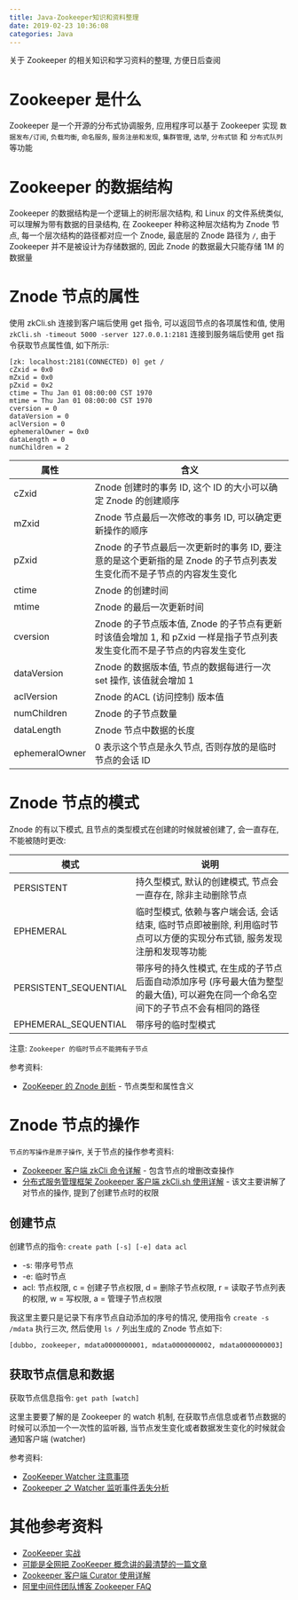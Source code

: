 ```yaml
---
title: Java-Zookeeper知识和资料整理
date: 2019-02-23 10:36:08
categories: Java
---
```


关于 Zookeeper 的相关知识和学习资料的整理, 方便日后查阅

# Zookeeper 是什么

Zookeeper 是一个开源的分布式协调服务, 应用程序可以基于 Zookeeper 实现 `数据发布/订阅`, `负载均衡`, `命名服务`, `服务注册和发现`, `集群管理`, `选举`, `分布式锁` 和 `分布式队列` 等功能

# Zookeeper 的数据结构

Zookeeper 的数据结构是一个逻辑上的树形层次结构, 和 Linux 的文件系统类似, 可以理解为带有数据的目录结构, 在 Zookeeper 种称这种层次结构为 Znode 节点, 每一个层次结构的路径都对应一个 Znode, 最底层的 Znode 路径为 `/`, 由于 Zookeeper 并不是被设计为存储数据的, 因此 Znode 的数据最大只能存储 1M 的数据量

<!-- more -->

# Znode 节点的属性

使用 zkCli.sh 连接到客户端后使用 get 指令, 可以返回节点的各项属性和值, 使用 `zkCli.sh -timeout 5000 -server 127.0.0.1:2181` 连接到服务端后使用 get 指令获取节点属性值, 如下所示:

```text
[zk: localhost:2181(CONNECTED) 0] get /
cZxid = 0x0
mZxid = 0x0
pZxid = 0x2
ctime = Thu Jan 01 08:00:00 CST 1970
mtime = Thu Jan 01 08:00:00 CST 1970
cversion = 0
dataVersion = 0
aclVersion = 0
ephemeralOwner = 0x0
dataLength = 0
numChildren = 2
```

| 属性 | 含义 |
| --- | --- |
| cZxid | Znode 创建时的事务 ID, 这个 ID 的大小可以确定 Znode 的创建顺序 |
| mZxid | Znode 节点最后一次修改的事务 ID, 可以确定更新操作的顺序 |
| pZxid | Znode 的子节点最后一次更新时的事务 ID, 要注意的是这个更新指的是 Znode 的子节点列表发生变化而不是子节点的内容发生变化 |
| ctime | Znode 的创建时间 |
| mtime | Znode 的最后一次更新时间 |
| cversion | Znode 的子节点版本值, Znode 的子节点有更新时该值会增加 1, 和 pZxid 一样是指子节点列表发生变化而不是子节点的内容发生变化 |
| dataVersion | Znode 的数据版本值, 节点的数据每进行一次 set 操作, 该值就会增加 1 |
| aclVersion | Znode 的ACL (访问控制) 版本值 |
| numChildren | Znode 的子节点数量 |
| dataLength | Znode 节点中数据的长度 |
| ephemeralOwner | 0 表示这个节点是永久节点, 否则存放的是临时节点的会话 ID |

# Znode 节点的模式

Znode 的有以下模式, 且节点的类型模式在创建的时候就被创建了, 会一直存在, 不能被随时更改:

| 模式 | 说明 |
| --- | --- |
| PERSISTENT | 持久型模式, 默认的创建模式, 节点会一直存在, 除非主动删除节点 |
| EPHEMERAL | 临时型模式, 依赖与客户端会话, 会话结束, 临时节点即被删除, 利用临时节点可以方便的实现分布式锁, 服务发现注册和发现等功能 |
| PERSISTENT_SEQUENTIAL | 带序号的持久性模式, 在生成的子节点后面自动添加序号 (序号最大值为整型的最大值), 可以避免在同一个命名空间下的子节点不会有相同的路径 |
| EPHEMERAL_SEQUENTIAL | 带序号的临时型模式 |

注意: `Zookeeper 的临时节点不能拥有子节点`

参考资料:

* [ZooKeeper 的 Znode 剖析](https://blog.csdn.net/lihao21/article/details/51810395) - 节点类型和属性含义

# Znode 节点的操作

`节点的写操作是原子操作`, 关于节点的操作参考资料:

* [Zookeeper 客户端 zkCli 命令详解](https://blog.csdn.net/feixiang2039/article/details/79810102) - 包含节点的增删改查操作
* [分布式服务管理框架 Zookeeper 客户端 zkCli.sh 使用详解](https://blog.csdn.net/xyang81/article/details/53053642) - 该文主要讲解了对节点的操作, 提到了创建节点时的权限

## 创建节点

创建节点的指令: `create path [-s] [-e] data acl`

* -s: 带序号节点
* -e: 临时节点
* acl: 节点权限, c = 创建子节点权限, d = 删除子节点权限, r = 读取子节点列表的权限, w = 写权限, a = 管理子节点权限 

我这里主要只是记录下有序节点自动添加的序号的情况, 使用指令 `create -s /mdata` 执行三次, 然后使用 `ls /` 列出生成的 Znode 节点如下:

```text
[dubbo, zookeeper, mdata0000000001, mdata0000000002, mdata0000000003]
```

## 获取节点信息和数据

获取节点信息指令: `get path [watch]`

这里主要要了解的是 Zookeeper 的 watch 机制, 在获取节点信息或者节点数据的时候可以添加一个一次性的监听器, 当节点发生变化或者数据发生变化的时候就会通知客户端 (watcher)

参考资料:

* [ZooKeeper Watcher 注意事项](https://blog.csdn.net/oDaiLiDong/article/details/46473695)
* [Zookeeper 之 Watcher 监听事件丢失分析](https://blog.csdn.net/wo541075754/article/details/70207722)

# 其他参考资料

* [ZooKeeper 实战](https://segmentfault.com/a/1190000012185452)
* [可能是全网把 ZooKeeper 概念讲的最清楚的一篇文章](https://segmentfault.com/a/1190000016349824)
* [Zookeeper 客户端 Curator 使用详解](http://throwable.coding.me/2018/12/16/zookeeper-curator-usage)
* [阿里中间件团队博客 Zookeeper FAQ](http://jm.taobao.org/2013/10/07/zookeeper-faq/)
